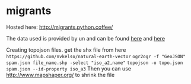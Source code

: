 migrants
========

Hosted here:
http://migrants.python.coffee/


The data used is provided by un and can be found 
[here](http://www.un.org/en/development/desa/population/migration/data/estimates2/estimatesorigin.shtml) and [here](http://www.migrationpolicy.org/programs/data-hub/charts/international-migrants-country-destination-1960-2013?width=1000&height=850&iframe=true)



Creating topojson files.
get the shx file from here `https://github.com/nvkelso/natural-earth-vector`
`ogr2ogr -f "GeoJSON" spam.json file_name.shp -select "iso_a2,name"`
`topojson -o topo.json spam.json --id-property iso_a3`
Then you can use http://www.mapshaper.org/ to shrink the file
